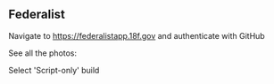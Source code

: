 ## Federalist

Navigate to https://federalistapp.18f.gov and authenticate with GitHub

See all the photos:

Select 'Script-only' build

